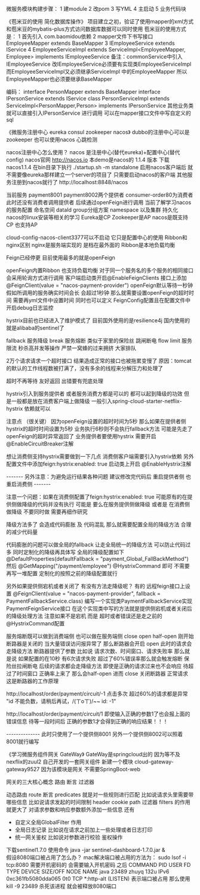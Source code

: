 

微服务模块构建步骤：
1 建module
2 改pom
3 写YML
4 主启动
5 业务代码块

《苞米豆的使用 简化数据库操作》
项目建立之初，验证了使用mapper的xml方式和苞米豆的mybatis-plus方式访问数据库数据可以同时使用
苞米豆的使用方式是：
1 首先引入 com.baomidou依赖
2 mapper文件下书写接口EmployeeMapper extends BaseMapper<Employee>
3 IEmployeeService extends IService<Employee>
4 EmployeeServiceImpl extends ServiceImpl<EmployeeMapper, Employee> implements IEmployeeService 
    备注：commonService中引入IEmployeeService 改IEmployeeService必须要有实现类EmployeeServiceImpl
         而EmployeeServiceImpl又必须继承ServiceImpl 中的EmployeeMapper 所以EmployeeMapper也必须要继承BaseMapper

编码：   interface PersonMapper extends BaseMapper<Person>
        interface IPersonService extends IService<Person>
        class PersonServiceImpl extends ServiceImpl<PersonMapper,Person> implements IPersonService
        其他业务类就可以直接引入IPersonService 进行调用
可以在mapper接口文件中写自定义的sql

《微服务注册中心 eureka consul zookeeper nacos》
dubbo的注册中心可以是zookeeper 也可以使用nacos 心跳检测

nacos注册中心怎么使用？
nacos 是注册中心(替代eureka)+配置中心(替代config)
nacos官网 http://nacos.io
本demo是nacos的 1.1.4 版本
下载nacos1.1.4
在bin目录下执行 ./startup.sh -m standalone
启用nacos客户端后 就不需要像eureka那样建立一个server的项目了 只需要启动nacos的客户端 其他服务注册到nacos就行了
http://localhost:8848/nacos

当前服务 payment8001 payment8002两个提供者 consumer-order80为消费者
此时还没有消费者调用提供者 后续通过openFeign进行调用
当前了解学习nacos的服务配置 命名空间 dataId group分组方案 namespace 以及集群 持久化 nacos的linux安装等相关的学习
Eureka是CP Zookeeper是AP  nacos是既支持CP 也支持AP

cloud-config-nacos-client3377可以不启动 它只是配置中心的使用
Ribbon和nginx区别   nginx是服务端实现的 是档在最外面的  Ribbon是本地负载均衡

Feign已经停更 目前使用最多的就是openFeign

openFeign内置Ribbon 也支持负载均衡 
对于同一个服务名的多个服务的相同接口 会采用轮询方式进行调用
客户端启动类开启@EnableFeignClients  接口上添加@FeignClient(value = "nacos-payment-provider")
openFeign默认等待一秒钟 假如所调用的服务确实时间会长 会超过1秒钟 那么就需要设置openFeign的超时时间
需要再yml文件中设置时间
同时也可以定义 FeignConfig配置且在配置文件中开启debug日志监控

hystrix目前也已经进入了维护模式了
目前国外使用的是resilience4j
国内使用的就是alibaba的sentinel了

fallback 服务降级
break 服务熔断 类似于家里的保险丝 跳闸断电
flow limit 服务限流  秒杀高并发等操作 严禁一窝蜂的过来拥挤 大家排队

2万个请求请求一个超时接口  结果造成正常的接口也被拖累变慢了
原因：tomcat的默认的工作线程数被打满了，没有多余的线程来分解压力和处理了

超时不再等待 友好返回
出错要有兜底处理

hystrix引入到服务提供者 或者服务消费方都是可以的 都可以起到降级的功效  但是一般都是放在消费客户端上做降级
一般引入spring-cloud-starter-netflix-hystrix 依赖就可以

注意点 （很关键）
因为openFeign设置的超时时间为5秒
那么如果在提供者侧hystrix的超时时间设置为5秒 业务执行6秒则不会执行fallback方法
可能是先走了openFeign的超时异常返回了
业务提供者要使用hystrix 需要开启@EnableCircuitBreaker注解

想让消费侧支持hystrix需要做到一下几点
消费侧客户端需要引入hystrix依赖 另外配置文件中添加feign:hystrix:enabled: true  启动类上开启 @EnableHystrix注解

------- 另外注意：为避免运行结果各种问题 建议修改完代码后 重启提供者侧 也重启消费侧  -------

注意一个问题：如果在消费侧配置了feign:hystrix:enabled: true 可能原有的在提供侧做降级的代码并没有执行
可能是 要么在服务提供侧做降级   或者是   在消费侧做降级  不要同时做 需要再细作研究

降级方法多了 会造成代码膨胀 及 代码混乱
那么就需要配置全局的降级方法 合理的减少代码量

代码膨胀的问题可以做全局的fallback 让走全局统一的降级方法 可以防止代码过多 同时定制化的降级再具体写
全局的降级配置如下
@DefaultProperties(defaultFallback = "payment_Global_FallBackMethod")
然后    @GetMapping("/payment/employee")
       @HystrixCommand
即可 不需要再写一堆配置 定制化的按照之前的降级配置就行

另外如果提供侧宕机或者关闭了 有没有方法走降级呢？
有的 远程feign接口上设置
@FeignClient(value = "nacos-payment-provider", fallback = PaymentFallbackService.class)
编写一个实现类PaymentFallbackService实现PaymentFeignService接口
在这个实现类中写的方法就是提供侧宕机或者关闭后的降级处理方法
注意如果不是宕机 而是 超时或者错误还是走之前的@HystrixCommand配置

服务熔断既可以做到消费端侧  也可以做在服务端侧
close open half-open
刚开始断路器是关闭的  当大量错误访问报异常了 那么断路器会开启 open
此时的请求会走降级方法 断路器提供了参数  比如说 请求次数、时间窗口、请求失败率
那么就是说 如果配置的在10秒 有6次请求失败 超过了60%错误率那么就会触发熔断 保险丝拉闸断电
 后续的请求都会走降级方法 即使是正确的请求过来也不会响应
待超过了时间窗口 正确率上来了 那么会half-open 进而 close 关闭断路器 正常请求
这是断路器的工作原理

http://localhost/order/payment/circuit/-1 点击多次 超过60%的请求都是异常
"id 不能负数，请稍后再试，/(ㄒoㄒ)/~~ id: -1"

http://localhost/order/payment/circuit/1 即使输入正确的参数1了也会报上面的错误信息
待等一段时间后 正确的参数1才会得到正确的响应结果！！！


-------------- 此时只使用了一个提供侧8001  另外一个提供侧8002可以照着8001就行编写

《学习微服务组件网关 GateWay》
GateWay是springcloud出的 因为等不及nexflix的zuul2 自己开发的一套网关组件
新建一个模块 cloud-gateway-gateway9527
因为该模块是网关 不需要SpringBoot-web

网关的三大核心概念  路由 断言 过滤器

动态路由 route
断言 predicates 就是对一些规则进行匹配 比如说请求头里需要带哪些信息 比如说请求发起的时间限制 header cookie path
过滤器 filters 的作用就更大了 对请求参数和响应参数额外添加一些信息 还有
* 自定义全局GlobalFilter 作用
* 全局日志记录  比如说在请求之前加上一些处理或者日志打印
* 统一网关鉴权  比如说对参数进行校验 鉴权操作

下载sentinel1.7.0  使用命令 java -jar sentinel-dashboard-1.7.0.jar &   
假设8080端口被占用了怎么办？
mac解决端口被占用的方法为：
sudo lsof -i tcp:8080  需要开机密码的 会需要输入开机密码
之后
COMMAND   PID  USER   FD   TYPE             DEVICE SIZE/OFF NODE NAME
java    23489 zhuyq  132u  IPv6 0xc361fb5080dda065      0t0  TCP *:http-alt (LISTEN)
表示端口被占用 那么使用kill -9 23489 杀死该进程 就会被释放8080端口








